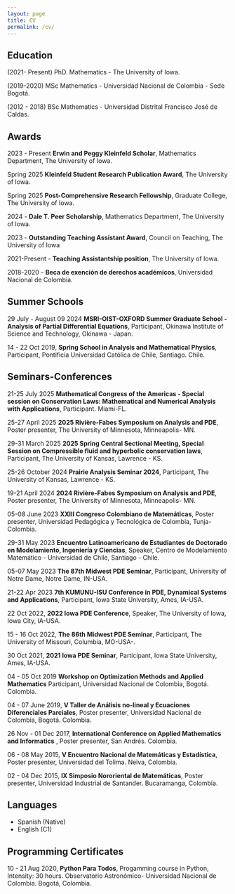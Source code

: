 ```yaml
---
layout: page
title: CV 
permalink: /cv/
---
```

<!-- PDF in [Spanish](https://drive.google.com/file/d/10lxIfWi3w2f4vkrpq0uMvIS50gDtsoTU/view?usp=sharing).-->

<!-- PDF in [English](https://drive.google.com/file/d/11tmCgI7HBp8ZZxy3zHvLBFeCtniIOC3u/view?usp=sharing). -->
## Education
(2021- Present) PhD. Mathematics - The University of Iowa.

(2019-2020) MSc Mathematics - Universidad Nacional de Colombia - Sede Bogotá.

(2012 - 2018) BSc Mathematics - Universidad Distrital Francisco José de Caldas.

## Awards 

2023 - Present **Erwin and Peggy Kleinfeld Scholar**, Mathematics Department, The University of Iowa.

Spring 2025 **Kleinfeld Student Research Publication Award**, The University of Iowa.

Spring 2025  **Post-Comprehensive Research Fellowship**, Graduate College, The University of Iowa.

2024 - **Dale T. Peer Scholarship**, Mathematics Department, The University of Iowa.

2023 - **Outstanding Teaching Assistant Award**, Council on Teaching, The University of Iowa

2021-Present - **Teaching Assistantship position**, The University of Iowa. 

2018-2020 - **Beca de exención de derechos académicos**, Universidad Nacional de Colombia.

## Summer Schools

29 July - August 09 2024 **MSRI-OIST-OXFORD Summer Graduate School - Analysis of Partial Differential Equations**, Participant, Okinawa Institute of Science and Technology, Okinawa - Japan.


14 - 22 Oct 2019, **Spring School in Analysis and Mathematical Physics**, Participant, Pontificia Universidad Católica de Chile, Santiago. Chile.

## Seminars-Conferences

21-25 July 2025 **Mathematical Congress of the Americas - Special session on Conservation Laws: Mathematical and Numerical Analysis with Applications**, Participant. Miami-FL.

25-27 April 2025 **2025 Rivière-Fabes Symposium on Analysis and PDE**, Poster presenter, The University of Minnesota, Minneapolis- MN.

29-31 March 2025 **2025 Spring Central Sectional Meeting, Special Session on Compressible fluid and hyperbolic conservation laws**, Participant, The University of Kansas, Lawrence - KS.

25-26 October 2024 **Prairie Analysis Seminar 2024**, Participant, The University of Kansas, Lawrence - KS.

19-21 April 2024 **2024 Rivière-Fabes Symposium on Analysis and PDE**, Poster presenter, The University of Minnesota, Minneapolis- MN.

05-08 June 2023 **XXIII Congreso Colombiano de Matemáticas**, Poster presenter, Universidad Pedagógica y Tecnológica de Colombia, Tunja-Colombia.

29-31 May 2023 **Encuentro Latinoamericano de Estudiantes de Doctorado en Modelamiento, Ingeniería y Ciencias**, Speaker, Centro de Modelamiento Matemático - Universidad de Chile, Santiago - Chile.

05-07 May 2023 **The 87th Midwest PDE Seminar**, Participant, University of Notre Dame, Notre Dame, IN-USA.

21-22 Apr 2023 **7th KUMUNU-ISU Conference in PDE, Dynamical Systems and Applications**, Participant, Iowa State University, Ames, IA-USA.

22 Oct 2022, **2022 Iowa PDE Conference**, Speaker, The University of Iowa, Iowa City, IA-USA.

15 - 16 Oct 2022, **The 86th Midwest PDE Seminar**, Participant, The University of Missouri, Columbia, MO-USA-.

30 Oct 2021, **2021 Iowa PDE Seminar**, Participant, Iowa State University, Ames, IA-USA.

04 - 05 Oct 2019 **Workshop on Optimization Methods and Applied Mathematics** Participant, Universidad Nacional de Colombia, Bogotá. Colombia.

04 - 07 June 2019, **V Taller de Análisis no-lineal y Ecuaciones Diferenciales Parciales**, Poster presenter, Universidad Nacional de Colombia, Bogotá. Colombia.

26 Nov - 01 Dec 2017, **International Conference on Applied Mathematics and Informatics** , Poster presenter, San Andrés. Colombia.

06 - 08 May 2015, **V Encuentro Nacional de Matemáticas y Estadística**, Poster presenter, Universidad del Tolima. Neiva, Colombia.

02 - 04 Dec 2015, **IX Simposio Nororiental de Matemáticas**, Poster presenter, Universidad Industrial de Santander. Bucaramanga, Colombia.


## Languages
- Spanish (Native)
- English (C1)

## Programming Certificates 

10 - 21 Aug 2020, **Python Para Todos**, Progamming course in Python, Intensity: 30 hours. Observatorio Astronómico- Universidad Nacional de Colombia. Bogotá, Colombia.
